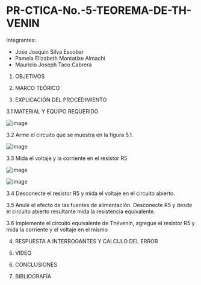 # PR-CTICA-No.-5-TEOREMA-DE-TH-VENIN

Integrantes:

- Jose Joaquin Silva Escobar
- Pamela Elizabeth Montatixe Almachi
- Mauricio Joseph Taco Cabrera


1. OBJETIVOS



2. MARCO TEÓRICO



3. EXPLICACIÓN DEL PROCEDIMIENTO

3.1 MATERIAL Y EQUIPO REQUERIDO

![image](https://user-images.githubusercontent.com/117045943/210269848-fd44ff45-bbf9-4d20-bb97-c00ef2b6810e.png)

3.2 Arme el circuito que se muestra en la figura 5.1.

![image](https://user-images.githubusercontent.com/117045943/210269861-14a4d7c7-55a7-486c-9ef3-fae4bc678b49.png)

3.3 Mida el voltaje y la corriente en el resistor R5

![image](https://user-images.githubusercontent.com/117045943/210269980-b44e1887-36e1-45f5-9744-910f03b0edfd.png)

![image](https://user-images.githubusercontent.com/117045943/210270022-0dbfad98-b521-41f3-9ce6-35dc2a5c81d6.png)

3.4 Desconecte el resistor R5 y mida el voltaje en el circuito abierto.



3.5 Anule el efecto de las fuentes de alimentación. Desconecte R5 y desde el circuito
abierto resultante mida la resistencia equivalente.



3.6 Implemente el circuito equivalente de Thévenin, agregue el resistor R5 y mida la
corriente y el voltaje en el mismo



4. RESPUESTA A INTERROGANTES Y CALCULO DEL ERROR



5. VIDEO



6. CONCLUSIONES



7. BIBLIOGRAFÍA


